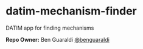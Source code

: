 # datim-mechanism-finder
DATIM app for finding mechanisms

**Repo Owner:** Ben Guaraldi [@benguaraldi](https://github.com/benguaraldi)
